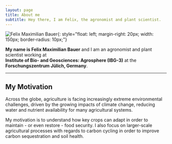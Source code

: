 ```yaml
---
layout: page
title: About me
subtitle: Hey there, I am Felix, the agronomist and plant scientist.
---
```



![Felix Maximilian Bauer](/assets/img/rhizo.jpg){: style="float: left; margin-right: 20px; width: 150px; border-radius: 10px;"}

**My name is Felix Maximilian Bauer** and I am an agronomist and plant scientist working at  
**Institute of Bio- and Geosciences: Agrosphere (IBG-3)** at the **Forschungszentrum Jülich, Germany**.

---

## My Motivation

Across the globe, agriculture is facing increasingly extreme environmental challenges, driven by the growing impacts of climate change, reducing water and nutrient availability for many agricultural systems.  

My motivation is to understand how key crops can adapt in order to maintain - or even restore - food security. I also focus on larger-scale agricultural processes with regards to carbon cycling in order to improve carbon sequestration and soil health.
